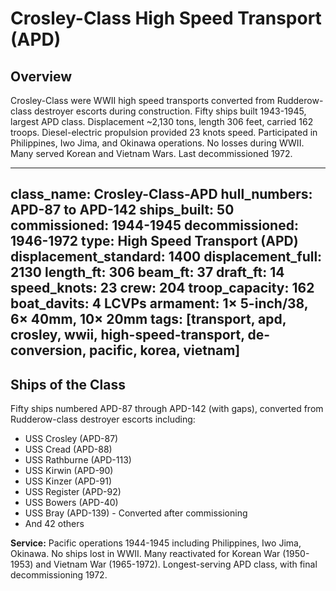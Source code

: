 # Crosley-Class High Speed Transport (APD)

## Overview
Crosley-Class were WWII high speed transports converted from Rudderow-class destroyer escorts during construction. Fifty ships built 1943-1945, largest APD class. Displacement ~2,130 tons, length 306 feet, carried 162 troops. Diesel-electric propulsion provided 23 knots speed. Participated in Philippines, Iwo Jima, and Okinawa operations. No losses during WWII. Many served Korean and Vietnam Wars. Last decommissioned 1972.

---
class_name: Crosley-Class-APD
hull_numbers: APD-87 to APD-142
ships_built: 50
commissioned: 1944-1945
decommissioned: 1946-1972
type: High Speed Transport (APD)
displacement_standard: 1400
displacement_full: 2130
length_ft: 306
beam_ft: 37
draft_ft: 14
speed_knots: 23
crew: 204
troop_capacity: 162
boat_davits: 4 LCVPs
armament: 1× 5-inch/38, 6× 40mm, 10× 20mm
tags: [transport, apd, crosley, wwii, high-speed-transport, de-conversion, pacific, korea, vietnam]
---

## Ships of the Class

Fifty ships numbered APD-87 through APD-142 (with gaps), converted from Rudderow-class destroyer escorts including:

- USS Crosley (APD-87)
- USS Cread (APD-88)
- USS Rathburne (APD-113)
- USS Kirwin (APD-90)
- USS Kinzer (APD-91)
- USS Register (APD-92)
- USS Bowers (APD-40)
- USS Bray (APD-139) - Converted after commissioning
- And 42 others

**Service:** Pacific operations 1944-1945 including Philippines, Iwo Jima, Okinawa. No ships lost in WWII. Many reactivated for Korean War (1950-1953) and Vietnam War (1965-1972). Longest-serving APD class, with final decommissioning 1972.
